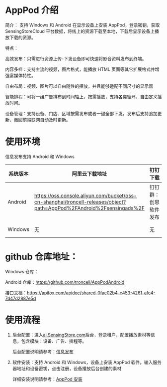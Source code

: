# AppPod 介绍

简介：
支持 Windows 和 Android 在显示设备上安装 AppPod，登录密钥，获取 SensingStoreCloud 平台数据，将线上的资源下载至本地，下载后显示设备上播放下载的资源。

特点：

高效发布：只需进行资源上传-下发设备即可快速将影音资料发布到终端。

内容多样：支持主流的视频，图片格式，能播放 HTML 页面等其它扩展格式并增强富媒体特性。

自由布局：视频、图片可以自由随性的摆放，并且能够适配不同尺寸的显示器

智能排程：可将一组广告排布到时间轴上，按需播放，支持各类循环，自由定义播放时间。

设备管理：支持设备、门店、区域按需发布或者一键全部下发。发布后支持追加更新，撤回前端联网自动及时更新。

# 使用环境

信息发布支持 Android 和 Windows

| 系统版本 | 阿里云下载地址                                                                                                       | 钉钉下载             | 版本地址（NAS）                               |
| -------- | -------------------------------------------------------------------------------------------------------------------- | -------------------- | --------------------------------------------- |
| Android  | https://oss.console.aliyun.com/bucket/oss-cn-shanghai/troncell-releases/object?path=AppPod%2FAndroid%2Fsensingads%2F | 钉钉群：创思软件发布 | \\192.168.3.8\产品发布\Release\AppPod\Android |
| Windows  | 无                                                                                                                   | 无                   | \\192.168.3.8\产品发布\Release\AppPod\Windows |

# github 仓库地址：

Windows 仓库：

Android 仓库：https://github.com/troncell/AppPodAndroid

接口文档：https://apifox.com/apidoc/shared-0fae02b4-c453-4261-afc4-7d47d2887e5d

# 使用流程

1. 后台配置：进入[ai.SensingStore.com](https://ai.sensingstore.com/)后台，登录租户，配置播放素材等信息，包含模块：设备、广告、排程等。

   后台配置说明请参考：[信息发布](https://github.com/troncell/SensingDocs/blob/main/Docs/AppPod/%E4%BF%A1%E6%81%AF%E5%8F%91%E5%B8%83.md)

2. 软件安装：支持 Android 和 Windows，设备上安装 AppPod 软件。输入服务器地址和设备密钥，点击注册，设备播放后台创建的素材

   详细安装说明请参考：[AppPod 安装](https://github.com/troncell/SensingDocs/blob/main/Docs/AppPod/AppPod%E5%AE%89%E8%A3%85.md)
